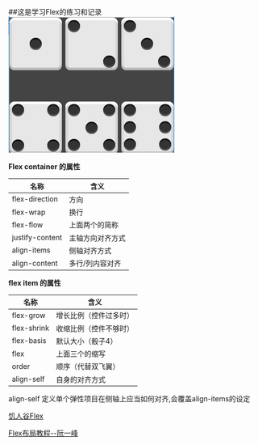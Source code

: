 ##这是学习Flex的练习和记录
![dices](dices.png)

**Flex container 的属性**

名称|含义|
------------------|-----------
flex-direction | 方向
flex-wrap | 换行
flex-flow | 上面两个的简称
justify-content | 主轴方向对齐方式
align-items | 侧轴对齐方式
align-content | 多行/列内容对齐


**flex item 的属性**

名称|含义
----------|---------
flex-grow | 增长比例（控件过多时）
flex-shrink | 收缩比例（控件不够时）
flex-basis | 默认大小（骰子4）
flex | 上面三个的缩写
order | 顺序（代替双飞翼）
align-self | 自身的对齐方式

align-self 定义单个弹性项目在侧轴上应当如何对齐,会覆盖align-items的设定

[饥人谷Flex](https://jirengu.com/app/watch/1412/1?vsum=140)

[Flex布局教程--阮一峰](http://www.ruanyifeng.com/blog/2015/07/flex-examples.html)

